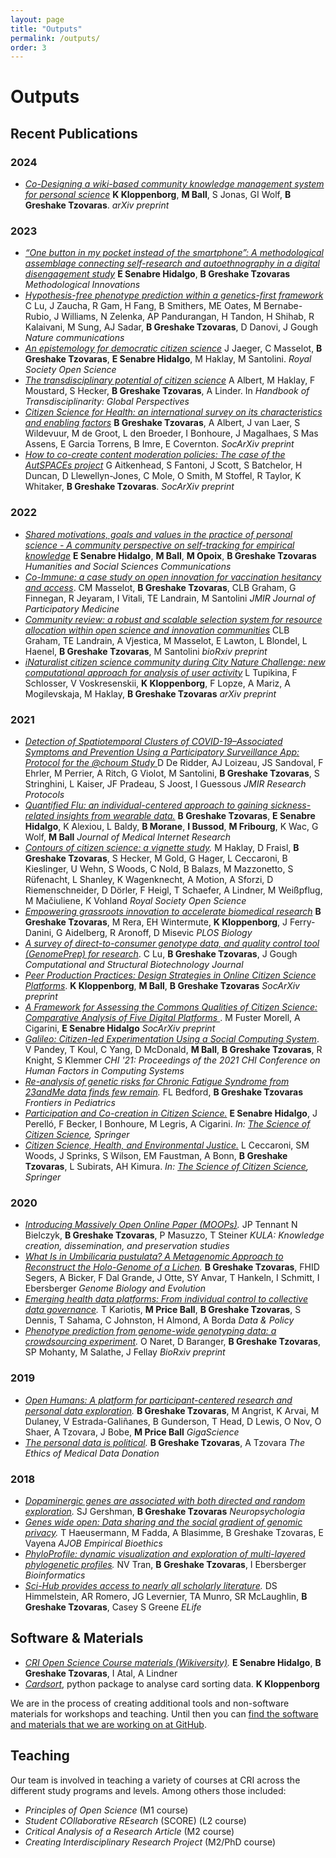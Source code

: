 ```yaml
---
layout: page
title: "Outputs"
permalink: /outputs/
order: 3
---
```


# Outputs

## Recent Publications

### 2024
- *[Co-Designing a wiki-based community knowledge management system for personal science](https://arxiv.org/abs/2402.09799)* **K Kloppenborg**, **M Ball**, S Jonas, GI Wolf, **B Greshake Tzovaras**. *arXiv preprint*

### 2023
- *[“One button in my pocket instead of the smartphone”: A methodological assemblage connecting self-research and autoethnography in a digital disengagement study](https://journals.sagepub.com/doi/10.1177/20597991231161093)* **E Senabre Hidalgo**, **B Greshake Tzovaras** *Methodological Innovations*
- *[Hypothesis-free phenotype prediction within a genetics-first framework](https://www.nature.com/articles/s41467-023-36634-6)* C Lu, J Zaucha, R Gam, H Fang, B Smithers, ME Oates, M Bernabe-Rubio, J Williams, N Zelenka, AP Pandurangan, H Tandon, H Shihab, R Kalaivani, M Sung, AJ Sadar, **B Greshake Tzovaras**, D Danovi, J Gough *Nature communications*
- *[An epistemology for democratic citizen science](https://royalsocietypublishing.org/doi/full/10.1098/rsos.231100)* J Jaeger, C Masselot, **B Greshake Tzovaras**, **E Senabre Hidalgo**, M Haklay, M Santolini. *Royal Society Open Science*
- *[The transdisciplinary potential of citizen science](https://www.elgaronline.com/edcollchap/book/9781802207835/book-part-9781802207835-21.xml)* A Albert, M Haklay, F Moustard, S Hecker, **B Greshake Tzovaras**, A Linder. In *Handbook of Transdisciplinarity: Global Perspectives*
- *[Citizen Science for Health: an international survey on its characteristics and enabling factors](https://osf.io/7tdx5/)* **B Greshake Tzovaras**, A Albert, J van Laer, S Wildevuur, M de Groot, L den Broeder, I Bonhoure, J Magalhaes, S Mas Assens, E Garcia Torrens, B Imre, E Covernton. *SocArXiv preprint*
- *[How to co-create content moderation policies: The case of the AutSPACEs project](https://osf.io/preprints/socarxiv/c2xe7)* G Aitkenhead, S Fantoni, J Scott, S Batchelor, H Duncan, D Llewellyn-Jones, C Mole, O Smith, M Stoffel, R Taylor, K Whitaker, **B Greshake Tzovaras**. *SocArXiv preprint* 

### 2022
- *[Shared motivations, goals and values in the practice of personal science - A community perspective on self-tracking for empirical knowledge](https://www.nature.com/articles/s41599-022-01199-0)* **E Senabre Hidalgo**, **M Ball**, **M Opoix**, **B Greshake Tzovaras** *Humanities and Social Sciences Communications*
- *[Co-Immune: a case study on open innovation for vaccination hesitancy and access](https://jopm.jmir.org/2022/1/e32125/)*. CM Masselot, **B Greshake Tzovaras**, CLB Graham, G Finnegan, R Jeyaram, I Vitali, TE Landrain, M Santolini *JMIR Journal of Participatory Medicine*
- *[Community review: a robust and scalable selection system for resource allocation within open science and innovation communities](https://www.biorxiv.org/content/10.1101/2022.04.25.489391v2)* CLB Graham, TE Landrain, A Vjestica, M Masselot, E Lawton, L Blondel, L Haenel, **B Greshake Tzovaras**, M Santolini *bioRxiv preprint*
- *[iNaturalist citizen science community during City Nature Challenge: new computational approach for analysis of user activity](https://arxiv.org/abs/2112.02693)* L Tupikina, F Schlosser, V Voskresenskii, **K Kloppenborg**, F Lopze, A Mariz, A Mogilevskaja, M Haklay, **B Greshake Tzovaras** *arXiv preprint*

### 2021
- *[Detection of Spatiotemporal Clusters of COVID-19–Associated Symptoms and Prevention Using a Participatory Surveillance App: Protocol for the @choum Study ](https://www.researchprotocols.org/2021/10/e30444)* D De Ridder, AJ Loizeau, JS Sandoval, F Ehrler, M Perrier, A Ritch, G Violot, M Santolini, **B Greshake Tzovaras**, S Stringhini, L Kaiser, JF Pradeau, S Joost, I Guessous *JMIR Research Protocols*
- *[Quantified Flu: an individual-centered approach to gaining sickness-related insights from wearable data.](https://www.jmir.org/2021/9/e28116/)* **B Greshake Tzovaras**, **E Senabre Hidalgo**, K Alexiou, L Baldy, **B Morane**, **I Bussod**, **M Fribourg**, K Wac, G Wolf, **M Ball** *Journal of Medical Internet Research*
- *[Contours of citizen science: a vignette study](https://royalsocietypublishing.org/doi/10.1098/rsos.202108).* M Haklay, D Fraisl, **B Greshake Tzovaras**, S Hecker, M Gold, G Hager, L Ceccaroni, B Kieslinger, U Wehn, S Woods, C Nold, B Balazs, M Mazzonetto, S Rüfenacht, L Shanley, K Wagenknecht, A Motion, A Sforzi, D Riemenschneider, D Dörler, F Heigl, T Schaefer, A Lindner, M Weißpflug, M Mačiuliene, K Vohland *Royal Society Open Science*
- *[Empowering grassroots innovation to accelerate biomedical research](https://journals.plos.org/plosbiology/article?id=10.1371/journal.pbio.3001349)* **B Greshake Tzovaras**, M Rera, EH Wintermute, **K Kloppenborg**, J Ferry-Danini, G Aidelberg, R Aronoff, D Misevic *PLOS Biology*
- *[A survey of direct-to-consumer genotype data, and quality control tool (GenomePrep) for research](https://www.sciencedirect.com/science/article/pii/S2001037021002786)*. C Lu, **B Greshake Tzovaras**, J Gough *Computational and Structural Biotechnology Journal*
- *[Peer Production Practices: Design Strategies in Online Citizen Science Platforms](https://osf.io/preprints/socarxiv/rw58y/)*. **K Kloppenborg**, **M Ball**, **B Greshake Tzovaras** *SocArXiv preprint*
- *[A Framework for Assessing the Commons Qualities of Citizen Science: Comparative Analysis of Five Digital Platforms
](https://osf.io/preprints/socarxiv/pv78g/)*. M Fuster Morell, A Cigarini, **E Senabre Hidalgo** *SocArXiv preprint*
- *[Galileo: Citizen-led Experimentation Using a Social Computing System](https://dl.acm.org/doi/abs/10.1145/3411764.3445668)*. V Pandey, T Koul, C Yang, D McDonald, **M Ball**, **B Greshake Tzovaras**, R Knight, S Klemmer *CHI '21: Proceedings of the 2021 CHI Conference on Human Factors in Computing Systems*
- *[Re-analysis of genetic risks for Chronic Fatigue Syndrome from 23andMe data finds few remain](https://www.frontiersin.org/articles/10.3389/fped.2021.590040/full).* FL Bedford, **B Greshake Tzovaras** *Frontiers in Pediatrics*
- *[Participation and Co-creation in Citizen Science.](https://link.springer.com/chapter/10.1007/978-3-030-58278-4_11)* **E Senabre Hidalgo**, J Perelló, F Becker, I Bonhoure, M Legris, A Cigarini. *In: [The Science of Citizen Science](https://link.springer.com/book/10.1007/978-3-030-58278-4), Springer*
- *[Citizen Science, Health, and Environmental Justice.](https://link.springer.com/chapter/10.1007/978-3-030-58278-4_12)* L Ceccaroni, SM Woods, J Sprinks, S Wilson, EM Faustman, A Bonn, **B Greshake Tzovaras**, L Subirats, AH Kimura. *In: [The Science of Citizen Science](https://link.springer.com/book/10.1007/978-3-030-58278-4), Springer*

### 2020
- *[Introducing Massively Open Online Paper (MOOPs)](https://kula.uvic.ca/index.php/kula/article/view/4).* JP Tennant N Bielczyk, **B Greshake Tzovaras**, P Masuzzo, T Steiner *KULA: Knowledge creation, dissemination, and preservation studies*
- *[What Is in Umbilicaria pustulata? A Metagenomic Approach to Reconstruct the Holo-Genome of a Lichen](https://academic.oup.com/gbe/article/12/4/309/5803651).* **B Greshake Tzovaras**, FHID Segers, A Bicker, F Dal Grande, J Otte, SY Anvar, T Hankeln, I Schmitt, I Ebersberger *Genome Biology and Evolution*
- *[Emerging health data platforms: From individual control to collective data governance](https://www.cambridge.org/core/journals/data-and-policy/article/emerging-health-data-platforms-from-individual-control-to-collective-data-governance/C2FABA49744B674D157DC5E09E15DDCD).* T Kariotis, **M Price Ball**, **B Greshake Tzovaras**, S Dennis, T Sahama, C Johnston, H Almond, A Borda *Data & Policy*
- *[Phenotype prediction from genome-wide genotyping data: a crowdsourcing experiment](https://www.biorxiv.org/content/10.1101/2020.08.25.265900v1.abstract).* O Naret, D Baranger, **B Greshake Tzovaras**, SP Mohanty, M Salathe, J Fellay *BioRxiv preprint*

### 2019
- *[Open Humans: A platform for participant-centered research and personal data exploration](https://academic.oup.com/gigascience/article/8/6/giz076/5523201).* **B Greshake Tzovaras**, M Angrist, K Arvai, M Dulaney, V Estrada-Galiñanes, B Gunderson, T Head, D Lewis, O Nov, O Shaer, A Tzovara, J Bobe, **M Price Ball** *GigaScience*
- *[The personal data is political](https://library.oapen.org/bitstream/handle/20.500.12657/23112/1007044.pdf?sequence=1#page=138).* **B Greshake Tzovaras**, A Tzovara *The Ethics of Medical Data Donation*

### 2018
- *[Dopaminergic genes are associated with both directed and random exploration](https://www.sciencedirect.com/science/article/abs/pii/S0028393218304202).* SJ Gershman, **B Greshake Tzovaras** *Neuropsychologia*
- *[Genes wide open: Data sharing and the social gradient of genomic privacy](https://www.tandfonline.com/doi/full/10.1080/23294515.2018.1550123).* T Haeusermann, M Fadda, A Blasimme, B Greshake Tzovaras, E Vayena *AJOB Empirical Bioethics*
- *[PhyloProfile: dynamic visualization and exploration of multi-layered phylogenetic profiles](https://academic.oup.com/bioinformatics/article-abstract/34/17/3041/4962496).* NV Tran, **B Greshake Tzovaras**, I Ebersberger *Bioinformatics*
- *[Sci-Hub provides access to nearly all scholarly literature](https://elifesciences.org/articles/32822).* DS Himmelstein, AR Romero, JG Levernier, TA Munro, SR McLaughlin, **B Greshake Tzovaras**, Casey S Greene *ELife*

## Software & Materials
- *[CRI Open Science Course materials (Wikiversity)](https://en.wikiversity.org/wiki/CRI_Open_Science_Course).* **E Senabre Hidalgo**, **B Greshake Tzovaras**, I Atal, A Lindner
- [*Cardsort*](https://github.com/katoss/cardsort), python package to analyse card sorting data. **K Kloppenborg**

We are in the process of creating additional tools and non-software materials for workshops and teaching. Until then you can [find the software and materials that we are working on at GitHub](https://github.com/PeerProducedResearch/).

## Teaching
Our team is involved in teaching a variety of courses at CRI across the different study programs and levels. Among others those included:

- _Principles of Open Science_  (M1 course)
- _Student COllaborative REsearch_ (SCORE) (L2 course)
- _Critical Analysis of a Research Article_ (M2 course)
- _Creating Interdisciplinary Research Project_ (M2/PhD course)
